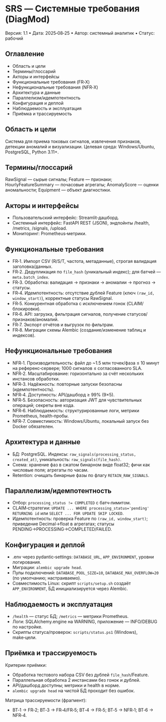 # SRS — Системные требования (DiagMod)

Версия: 1.1 • Дата: 2025‑08‑25 • Автор: системный аналитик • Статус: рабочий

## Оглавление
- Область и цели
- Термины/глоссарий
- Акторы и интерфейсы
- Функциональные требования (FR‑X)
- Нефункциональные требования (NFR‑X)
- Архитектура и данные
- Параллелизм/идемпотентность
- Конфигурация и деплой
- Наблюдаемость и эксплуатация
- Приёмка и трассируемость

## Область и цели
Система для приема токовых сигналов, извлечения признаков, детекции аномалий и визуализации. Целевая среда: Windows/Ubuntu, PostgreSQL, Python 3.11+.

## Термины/глоссарий
RawSignal — сырые сигналы; Feature — признаки; HourlyFeatureSummary — почасовые агрегаты; AnomalyScore — оценки аномальности; Equipment — объект диагностики.

## Акторы и интерфейсы
- Пользовательский интерфейс: Streamlit‑дашборд.
- Системный интерфейс: FastAPI REST (JSON), эндпойнты /health, /metrics, /signals, /upload.
- Мониторинг: Prometheus‑метрики.

## Функциональные требования
- FR‑1. Импорт CSV (R/S/T, частота, метаданные), строгая валидация заголовка/данных.
- FR‑2. Дедупликация по `file_hash` (уникальный индекс); для батчей — `meta.batch_index`.
- FR‑3. Обработка: валидация → признаки → аномалии → прогноз → статусы.
- FR‑4. Идемпотентность: отсутствие дублей Feature (ключ `(raw_id, window_start)`), корректные статусы RawSignal.
- FR‑5. Конкурентная обработка с исключением гонок (CLAIM/блокировки).
- FR‑6. API: загрузка, фильтрация сигналов, получение статусов/признаков/аномалий.
- FR‑7. Экспорт отчётов и выгрузок по фильтрам.
- FR‑8. Миграции схемы Alembic (создание/изменение таблиц и индексов).

## Нефункциональные требования
- NFR‑1. Производительность: файл до ~1.5 млн точек/фаза ≤ 10 минут на референс‑сервере; 1000 сигналов ≤ согласованного SLA.
- NFR‑2. Масштабирование: горизонтально за счёт нескольких инстансов обработки.
- NFR‑3. Надёжность: повторные запуски безопасны (идемпотентность).
- NFR‑4. Доступность: API/дашборд ≥ 99% (9×5).
- NFR‑5. Безопасность: авторизация JWT для чувствительных операций; секреты вне кода.
- NFR‑6. Наблюдаемость: структурированные логи, метрики Prometheus, health‑пробы.
- NFR‑7. Совместимость: Windows/Ubuntu, локальный запуск без Docker обязателен.

## Архитектура и данные
- БД: PostgreSQL. Индексы: `raw_signals(processing_status, created_at)`, уникальность: `raw_signals(file_hash)`.
- Схема: хранение фаз в сжатом бинарном виде float32; фичи как числовые поля; агрегаты по часам.
- Retention: очищать бинарные фазы по флагу `RETAIN_RAW_SIGNALS`.

## Параллелизм/идемпотентность
- Отбор: `processing_status != COMPLETED` с батч‑лимитом.
- CLAIM‑стратегии: `UPDATE ... WHERE processing_status='pending' RETURNING id` или `SELECT ... FOR UPDATE SKIP LOCKED`.
- Идемпотентность: проверка Feature по `(raw_id, window_start)`; приведение Decimal→float в агрегатах; статусы PENDING→PROCESSING→COMPLETED/FAILED.

## Конфигурация и деплой
- .env через pydantic‑settings: `DATABASE_URL`, `APP_ENVIRONMENT`, уровни логирования.
- Миграции: `alembic upgrade head`.
- Пулы подключений: `DATABASE_POOL_SIZE=10`, `DATABASE_MAX_OVERFLOW=20` (по умолчанию; настраиваемо).
- Совместимость Linux: скрипт `scripts/setup.sh` создаёт `APP_ENVIRONMENT`, БД инициализируется через Alembic.

## Наблюдаемость и эксплуатация
- `/health` — статус БД; `/metrics` — метрики Prometheus.
- Логи: SQLAlchemy.engine на WARNING, приложение — INFO/DEBUG по настройке.
- Скрипты статуса/проверок: `scripts/status.ps1` (Windows), make‑цели.

## Приёмка и трассируемость
Критерии приёмки:
- Обработка тестового набора CSV без дублей `file_hash`/Feature.
- Параллельная обработка 2 инстансами без гонок и дублей.
- API/дашборд доступны; метрики и health в норме.
- `alembic upgrade head` на чистой БД проходит без ошибок.

Матрица трассируемости (фрагмент):
- BT‑1 → FR‑2; BT‑3 → FR‑4/FR‑5; BT‑4 → FR‑5; BT‑5 → NFR‑1; BT‑6 → NFR‑4.
